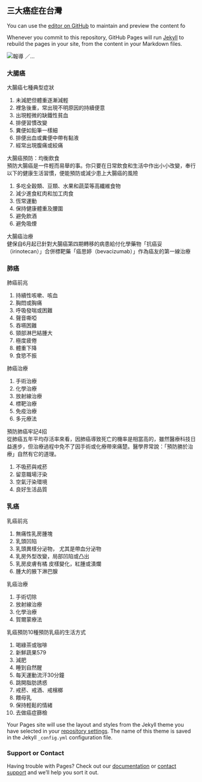 ## 三大癌症在台灣

You can use the [editor on GitHub](https://github.com/s05410111/cancer/edit/master/index.md) to maintain and preview the content fo

Whenever you commit to this repository, GitHub Pages will run [Jekyll](https://jekyllrb.com/) to rebuild the pages in your site, from the content in your Markdown files.

<img src="https://66.media.tumblr.com/1fd55b502ce5b7ab103f473342fbb8e2/tumblr_oz0h28hakO1tz0k5lo1_1280.gif" alt="報導 ／...">

<rect x="0" y="10" width="767.546875" height="538" fill="rgba(100%,100%,100%,0)"></rect>


### 大腸癌

大腸癌七種典型症狀
1.	未減肥但體重逐漸減輕
2.	裡急後重，常出現不明原因的持續便意
3.	出現輕微的缺鐵性貧血
4.	排便習慣改變
5.	糞便如鉛筆一樣細
6.	排便出血或糞便中帶有黏液
7.	經常出現腹痛或絞痛

大腸癌預防：均衡飲食
<br>預防大腸癌是一件輕而易舉的事。你只要在日常飲食和生活中作出小小改變，奉行以下的健康生活習慣，便能預防或減少患上大腸癌的風險</br>
1.	多吃全穀類、豆類、水果和蔬菜等高纖維食物
2.	減少進食紅肉和加工肉食
3.	恆常運動
4.	保持健康體重及腰圍
5.	避免飲酒
6.	避免吸煙

大腸癌治療
<br>健保自6月起已針對大腸癌第四期轉移的病患給付化學藥物「抗癌妥（irinotecan）」合併標靶藥「癌思婷（bevacizumab）」作為癌友的第一線治療</br>

### 肺癌

肺癌前兆
1.	持續性咳嗽、咳血
2.	胸悶或胸痛
3.	呼吸發喘或困難
4.	聲音嘶啞
5.	吞嚥困難
6.	頸部淋巴結腫大
7.	極度疲倦
8.	體重下降
9.	食慾不振

肺癌治療
1.	手術治療
2.	化學治療
3.	放射線治療
4.	標靶治療
5.	免疫治療
6.	多元療法

預防肺癌牢記4招
<br>從肺癌五年平均存活率來看，因肺癌導致死亡的機率是相當高的，雖然醫療科技日益進步，但治療過程中免不了因手術或化療帶來痛楚。醫學界常說：「預防勝於治療」自然有它的道理。</br>
1.	不吸菸與戒菸
2.	留意職場汙染
3.	空氣汙染環境
4.	良好生活品質

### 乳癌

乳癌前兆
1.	無痛性乳房腫塊
2.	乳頭凹陷
3.	乳頭異樣分泌物， 尤其是帶血分泌物
4.	乳房外型改變，局部凹陷或凸出
5.	乳房皮膚有橘 皮樣變化，紅腫或潰爛
6.	腫大的腋下淋巴腺

乳癌治療
1.	手術切除
2.	放射線治療 
3.	化學治療
4.	賀爾蒙療法

乳癌預防10種預防乳癌的生活方式
1.	喝綠茶或咖啡
2.	新鮮蔬果579
3.	減肥
4.	睡到自然醒
5.	每天運動流汗30分鐘
6.	跳開脂肪誘惑
7.	戒菸、戒酒、戒檳榔
8.	餵母乳
9.	保持輕鬆的情緒
10.	去做癌症篩檢


Your Pages site will use the layout and styles from the Jekyll theme you have selected in your [repository settings](https://github.com/s05410111/cancer/settings). The name of this theme is saved in the Jekyll `_config.yml` configuration file.

### Support or Contact

Having trouble with Pages? Check out our [documentation](https://help.github.com/categories/github-pages-basics/) or [contact support](https://github.com/contact) and we’ll help you sort it out.
